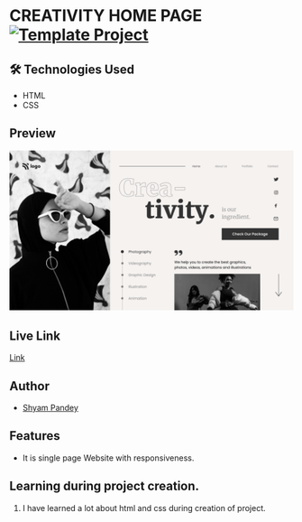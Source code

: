 # CREATIVITY HOME PAGE   [![Template Project](https://img.shields.io/badge/Technologies%20-HTML%2FCSS-brightgreen)](http://www.gnu.org/licenses/agpl-3.0)


## 🛠 Technologies Used
  - HTML 
  - CSS
  

## Preview
![See Preview](https://github.com/Shyam-Pandey/Project_14/blob/master/images/download%20(1).png?raw=true)
## Live Link
[Link](https://regal-gelato-974298.netlify.app)

## Author
- [Shyam Pandey](https://github.com/Shyam-Pandey)

## Features
- It is single page Website with responsiveness.

## Learning during project creation.
1. I have learned a lot about html and css during creation of project.
